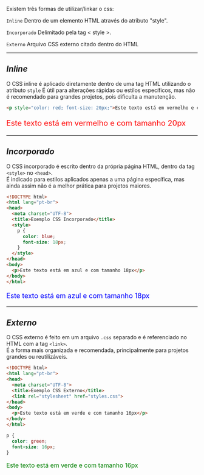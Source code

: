 Existem três formas de utilizar/linkar o css:

`Inline`
	Dentro de um elemento HTML através do atributo "style".

`Incorporado`
	Delimitado pela tag < style >.

`Externo`
	Arquivo CSS externo citado dentro do HTML 

---

## *Inline*

O CSS inline é aplicado diretamente dentro de uma tag HTML utilizando o atributo `style`
É útil para alterações rápidas ou estilos específicos, mas não é recomendado para grandes projetos, pois dificulta a manutenção.

```HTML
<p style="color: red; font-size: 20px;">Este texto está em vermelho e com tamanho 20px</p>
```
<p style="color: red; font-size: 20px;">Este texto está em vermelho e com tamanho 20px</p>

---

## *Incorporado*

O CSS incorporado é escrito dentro da própria página HTML, dentro da tag `<style>` no `<head>`.  
É indicado para estilos aplicados apenas a uma página específica, mas ainda assim não é a melhor prática para projetos maiores.

```HTML
<!DOCTYPE html>
<html lang="pt-br">
<head>
  <meta charset="UTF-8">
  <title>Exemplo CSS Incorporado</title>
  <style>
    p {
      color: blue;
      font-size: 18px;
    }
  </style>
</head>
<body>
  <p>Este texto está em azul e com tamanho 18px</p>
</body>
</html>
```

<p style="color: blue; font-size: 18px;">Este texto está em azul e com tamanho 18px</p>

---

## *Externo*

O CSS externo é feito em um arquivo `.css` separado e é referenciado no HTML com a tag `<link>`.  
É a forma mais organizada e recomendada, principalmente para projetos grandes ou reutilizáveis.

```HTML
<!DOCTYPE html>
<html lang="pt-br">
<head>
  <meta charset="UTF-8">
  <title>Exemplo CSS Externo</title>
  <link rel="stylesheet" href="styles.css">
</head>
<body>
  <p>Este texto está em verde e com tamanho 16px</p>
</body>
</html>
```

```CSS
p {
  color: green;
  font-size: 16px;
}
```

<p style="color: green; font-size: 16px;">Este texto está em verde e com tamanho 16px</p>
